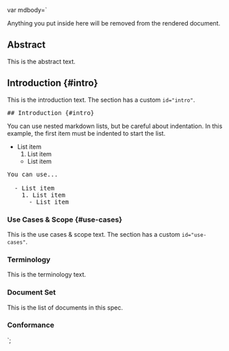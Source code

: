 var mdbody=`

<md-only>
Anything you put inside here will be removed from the
rendered document.
</md-only>

## Abstract
This is the abstract text.

## Introduction {#intro}
This is the introduction text. The section has a custom <code>id="intro"</code>.

<pre class="example" title="How to override generated id in markdown">
## Introduction {#intro}
</pre>

You can use nested markdown lists, but be careful about indentation. In this example, the first item must be indented to start the list.

  - List item
    1. List item
      - List item

<pre class="example" title="How to nest markdown lists">
You can use...

  - List item
    1. List item
      - List item
</pre>

### Use Cases & Scope {#use-cases}
This is the use cases & scope text. The section has a custom <code>id="use-cases"</code>.

### Terminology
This is the terminology text.

### Document Set
This is the list of documents in this spec.

### Conformance
`;
